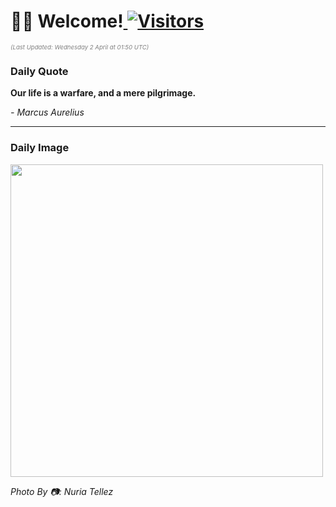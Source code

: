<h1>👋🏽 Welcome!<a href="https://github.com/OmitNomis/"> <img src="https://visitor-badge.laobi.icu/badge?page_id=OmitNomis" alt="Visitors"></a></h1>

<i><p style="font-size: 0.6rem; color:gray">(Last Updated: Wednesday 2 April at 01:50 UTC)</p></i>

<h3> Daily Quote </h3>
<b><p>Our life is a warfare, and a mere pilgrimage.</p></b>
<i><caption style="font-size: 0.8rem; color:gray;">- Marcus Aurelius</caption></i>


<hr>

<h3>Daily Image</h3>
<a href="https://images.pexels.com/photos/31409370/pexels-photo-31409370.jpeg" target="_blank"><img style="height:500px;" src="https://images.pexels.com/photos/31409370/pexels-photo-31409370.jpeg"/></a>

<i><caption style="font-size: 0.8rem; color:gray;"> Photo By 📷: Nuria Tellez</caption></i>
